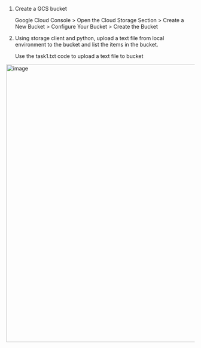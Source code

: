 1) Create a GCS bucket
   
   Google Cloud Console > Open the Cloud Storage Section > Create a New Bucket > Configure Your Bucket > Create the Bucket
   
2) Using storage client and python, upload a text file from local environment to the bucket and list the items in the bucket.
   
   Use the task1.txt code to upload a text file to bucket 
<img width="743" alt="image" src="https://github.com/user-attachments/assets/9fadc1ce-d311-4c91-8abf-9f2a9185000c">
